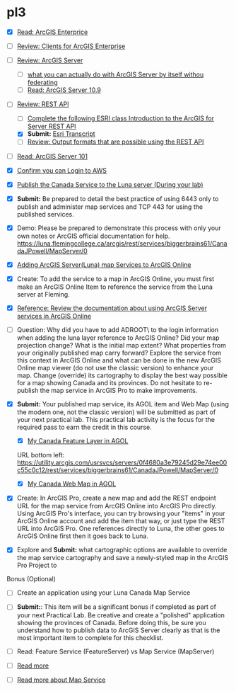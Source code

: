 # pl3

- [X] [Read: ArcGIS Enterprice ](https://enterprise.arcgis.com/en/get-started/latest/windows/what-is-arcgis-enterprise-.htm) 
- [ ] [Review: Clients for ArcGIS Enterprise](https://enterprise.arcgis.com/en/get-started/latest/windows/portal-clients.htm)
- [ ] [Review: ArcGIS Server](https://enterprise.arcgis.com/en/server/latest/get-started/windows/what-is-arcgis-for-server-.htm)
    - [ ] [what you can actually do with ArcGIS Server by itself withou federating](https://enterprise.arcgis.com/en/server/latest/get-started/windows/what-s-included-with-arcgis-server.htm)
    - [ ] [Read:  ArcGIS Server 10.9](https://www.esri.com/arcgis-blog/products/arcgis-enterprise/announcements/removal-of-arcmap-based-runtime-from-arcgis-enterprise/)
- [ ] [Review: REST API]( https://developers.arcgis.com/rest/services-reference/get-started-with-the-services-directory.htm)
    - [ ] [Complete the following ESRI class Introduction to the ArcGIS for Server REST API](https://www.esri.com/training/catalog/57630436851d31e02a43f16a/)
    - [X] <b>Submit:</b> [Esri Transcript](https://followthepowells.github.io/pl3/Janelli_Powell_Transcript_02272022.pdf)
    - [ ] [Review: Output formats that are possible using the REST API](https://developers.arcgis.com/rest/services-reference/output-formats.htm)
- [ ] [Read: ArcGIS Server 101](https://www.esri.com/about/newsroom/arcuser/arcgis-for-server-101/)
- [X] [Confirm you can Login to AWS](https://console.aws.amazon.com/console/home?region=us-east-1)
- [X] [Publish the Canada Service to the Luna server (During your lab)](https://www.youtube.com/watch?v=nIRlZN9ECwY)

- [X] <b>Submit:</b> Be prepared to detail the best practice of using 6443 only to publish and administer map services and TCP 443 for using the published services. 
- [X] Demo: Please be prepared to demonstrate this process with only your own notes or ArcGIS official documentation for help. https://luna.flemingcollege.ca/arcgis/rest/services/biggerbrains61/CanadaJPowell/MapServer/0

- [X] [Adding ArcGIS Server(Luna) map Services to ArcGIS Online](https://luna.flemingcollege.ca/arcgis/rest/services/biggerbrains61/CanadaJPowell/MapServer/0)
- [X] Create: To add the service to a map in ArcGIS Online, you must first make an ArcGIS Online Item to reference the service from the Luna server at Fleming.
- [X] [Reference: Review the documentation about using ArcGIS Server services in ArcGIS Online](https://doc.arcgis.com/en/arcgis-online/reference/arcgis-server-services.htm)
- [ ] Question: Why did you have to add ADROOT\ to the login information when adding the luna layer reference to ArcGIS Online? Did your map projection change? What is the initial map extent? What properties from your originally published map carry forward? Explore the service from this context in ArcGIS Online and what can be done in the new ArcGIS Online map viewer (do not use the classic version) to enhance your map. Change (override) its cartography to display the best way possible for a map showing Canada and its provinces. Do not hesitate to re-publish the map service in ArcGIS Pro to make improvements.
- [X] <b>Submit:</b> Your published map service, its AGOL item and Web Map (using the modern one, not the classic version) will be submitted as part of your next practical lab. This practical lab activity is the focus for the required pass to earn the credit in this course.
    - [X] [My Canada Feature Layer in AGOL](https://fleming.maps.arcgis.com/home/item.html?id=0f4680a3e79245d29e74ee00c55c0c12)
    
    URL bottom left: https://utility.arcgis.com/usrsvcs/servers/0f4680a3e79245d29e74ee00c55c0c12/rest/services/biggerbrains61/CanadaJPowell/MapServer/0
    - [X] [My Canada Web Map in AGOL](https://fleming.maps.arcgis.com/apps/mapviewer/index.html?webmap=deb744e58345401c99628212bb46bb81)
- [X] Create: In ArcGIS Pro, create a new map and add the REST endpoint URL for the map service from ArcGIS Online into ArcGIS Pro directly. Using ArcGIS Pro's interface, you can try browsing your "items" in your ArcGIS Online account and add the item that way, or just type the REST URL into ArcGIS Pro. One references directly to Luna, the other goes to ArcGIS Online first then it goes back to Luna.
- [X] Explore and <b>Submit:</b> what cartographic options are available to override the map service cartography and save a newly-styled map in the ArcGIS Pro Project to 

Bonus (Optional)
- [ ] Create an application using your Luna Canada Map Service
- [ ] <b>Submit:</b>: This item will be a significant bonus if completed as part of your next Practical Lab. Be creative and create a "polished" application showing the provinces of Canada. Before doing this, be sure you understand how to publish data to ArcGIS Server clearly as that is the most important item to complete for this checklist. 

- [ ] Read: Feature Service (FeatureServer) vs Map Service (MapServer)
- [ ] [Read more](https://enterprise.arcgis.com/en/server/latest/publish-services/windows/what-is-a-feature-service-.htm)
- [ ] [Read more about Map Service]( https://enterprise.arcgis.com/en/server/latest/publish-services/windows/what-is-a-map-service.htm)
